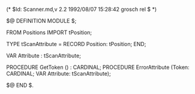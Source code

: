 (* $Id: Scanner.md,v 2.2 1992/08/07 15:28:42 grosch rel $ *)

$@ DEFINITION MODULE $;

FROM Positions	IMPORT tPosition;

TYPE tScanAttribute	= RECORD Position: tPosition; END;

VAR  Attribute		: tScanAttribute;

PROCEDURE GetToken ()	: CARDINAL;
PROCEDURE ErrorAttribute (Token: CARDINAL; VAR Attribute: tScanAttribute);

$@ END $.
